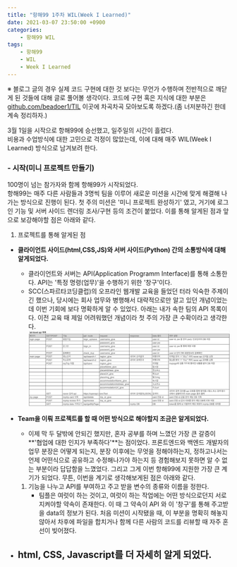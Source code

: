 ```yaml
---
title: "항해99 1주차 WIL(Week I Learned)"
date: 2021-03-07 23:50:00 +0900
categories: 
	- 항해99 WIL
tags:
	- 항해99
	- WIL
	- Week I Learned
---
```


※ 블로그 글의 경우 실제 코드 구현에 대한 것 보다는 무언가 수행하며 전반적으로 깨닫게 된 것들에 대해 글로 풀어볼 생각이다. 코드에 구현 혹은 지식에 대한 부분은 [github.com/beadoer1/TIL](https://github.com/beadoer1/TIL) 이곳에 차곡차곡 모아보도록 하겠다.(좀 너저분하긴 한데 계속 정리하자.)

 3월 1일을 시작으로 항해99에 승선했고, 일주일의 시간이 흘렀다.  
비용과 수업방식에 대한 고민으로 걱정이 많았는데, 이에 대해 매주 WIL(Week I Learned) 방식으로 남겨보려 한다.  

### - 시작(미니 프로젝트 만들기)
 100명이 넘는 참가자와 함께 항해99가 시작되었다.  
 항해99는 매주 다른 사람들과 3명씩 팀을 이루어 새로운 미션을 시간에 맞게 해결해 나가는 방식으로 진행이 된다. 첫 주의 미션은 '미니 프로젝트 완성하기' 였고, 거기에 로그인 기능 및 서버 사이드 렌더링 조사/구현 등의 조건이 붙었다. 이를 통해 알게된 점과 앞으로 보강해야할 점은 아래와 같다.

1. 프로젝트를 통해 알게된 점
- **클라이언트 사이드(html,CSS,JS)와 서버 사이드(Python) 간의 소통방식에 대해 알게되었다.**
	- 클라이언트와 서버는 API(Application Programm Interface)를 통해 소통한다. API는 '특정 명령(업무)'을 수행하기 위한 '창구'이다.
	- SCC(스파르타코딩클럽)의 오프라인 웹개발 교육을 들었던 터라 익숙한 주제이긴 했으나, 당시에는 회사 업무와 병행해서 대략적으로만 알고 있던 개념이었는데 이번 기회에 보다 명확하게 알 수 있었다. 아래는 내가 속한 팀의 API 목록이다. 이전 교육 때 제일 어려워했던 개념이라 첫 주의 가장 큰 수확이라고 생각한다.
![tattravelAPI](tattravelAPI.png)  

- **Team을 이뤄 프로젝트를 할 때 어떤 방식으로 해야할지 조금은 알게되었다.**
	- 이제 막 두 달밖에 안되긴 했지만, 혼자 공부를 하며 느꼈던 가장 큰 갈증이 **'협업에 대한 인지가 부족하다'**는 점이었다. 프론트엔드와 백엔드 개발자의 업무 분장은 어떻게 되는지, 분장 이후에는 무엇을 정해야하는지, 정하고나서는 언제 어떤식으로 공유하고 수정해나가야 하는지 등 경험해보지 못하면 알 수 없는 부분이라 답답함을 느꼈었다. 그리고 그게 이번 항해99에 지원한 가장 큰 계기가 되었다. 무튼, 이번을 계기로 생각해보게된 점은 아래와 같다.
	1. 기능을 나누고 API를 부여하고 주고 받을 변수의 종류와 이름을 정한다.
		- 팀플은 여럿이 하는 것이고, 여럿이 하는 작업에는 어떤 방식으로던지 서로 지켜야할 약속이 존재한다. 이 때 그 약속이 API 와 이 '창구'를 통해 주고받을 data의 정보가 된다. 처음 미션이 시작됐을 때, 이 부분을 명확히 해놓지 않아서 차후에 파일을 합치거나 함께 다른 사람의 코드를 리뷰할 때 자주 혼선이 빚어졌다.  
- html, CSS, Javascript를 더 자세히 알게 되었다.
	-

